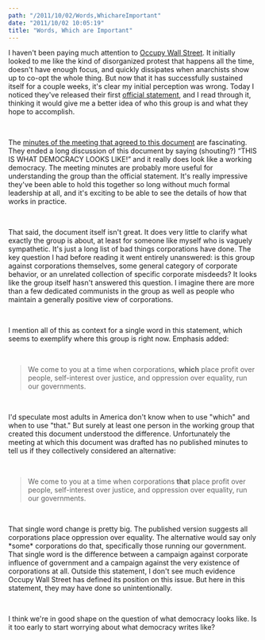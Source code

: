 ```yaml
---
path: "/2011/10/02/Words,WhichareImportant" 
date: "2011/10/02 10:05:19" 
title: "Words, Which are Important" 
---
```

<p>I haven't been paying much attention to <a href="http://en.wikipedia.org/wiki/Occupy_Wall_Street">Occupy Wall Street</a>. It initially looked to me like the kind of disorganized protest that happens all the time, doesn't have enough focus, and quickly dissipates when anarchists show up to co-opt the whole thing. But now that it has successfully sustained itself for a couple weeks, it's clear my initial perception was wrong. Today I noticed they've released their first <a href="http://nycga.cc/2011/09/30/declaration-of-the-occupation-of-new-york-city/">official statement</a>, and I read through it, thinking it would give me a better idea of who this group is and what they hope to accomplish.</p><br><p>The <a href="http://nycga.cc/2011/09/29/general-assembly-minutes-929-7pm/">minutes of the meeting that agreed to this document</a> are fascinating. They ended a long discussion of this document by saying (shouting?) <q>THIS IS WHAT DEMOCRACY LOOKS LIKE!</q> and it really does look like a working democracy. The meeting minutes are probably more useful for understanding the group than the official statement. It's really impressive they've been able to hold this together so long without much formal leadership at all, and it's exciting to be able to see the details of how that works in practice.</p><br><p>That said, the document itself isn't great. It does very little to clarify what exactly the group is about, at least for someone like myself who is vaguely sympathetic. It's just a long list of bad things corporations have done. The key question I had before reading it went entirely unanswered: is this group against corporations themselves, some general category of corporate behavior, or an unrelated collection of specific corporate misdeeds? It looks like the group itself hasn't answered this question. I imagine there are more than a few dedicated communists in the group as well as people who maintain a generally positive view of corporations.</p><br><p>I mention all of this as context for a single word in this statement, which seems to exemplify where this group is right now. Emphasis added:</p><br><blockquote>We come to you at a time when corporations, <strong>which</strong> place profit over people, self-interest over justice, and oppression over equality, run our governments.</blockquote><br><p>I'd speculate most adults in America don't know when to use "which" and when to use "that." But surely at least one person in the working group that created this document understood the difference. Unfortunately the meeting at which this document was drafted has no published minutes to tell us if they collectively considered an alternative:</p><br><blockquote>We come to you at a time when corporations <strong>that</strong> place profit over people, self-interest over justice, and oppression over equality, run our governments.</blockquote><br><p>That single word change is pretty big. The published version suggests all corporations place oppression over equality. The alternative would say only *some* corporations do that, specifically those running our government. That single word is the difference between a campaign against corporate influence of government and a campaign against the very existence of corporations at all. Outside this statement, I don't see much evidence Occupy Wall Street has defined its position on this issue. But here in this statement, they may have done so unintentionally.</p><br><p>I think we're in good shape on the question of what democracy looks like. Is it too early to start worrying about what democracy writes like?</p>
